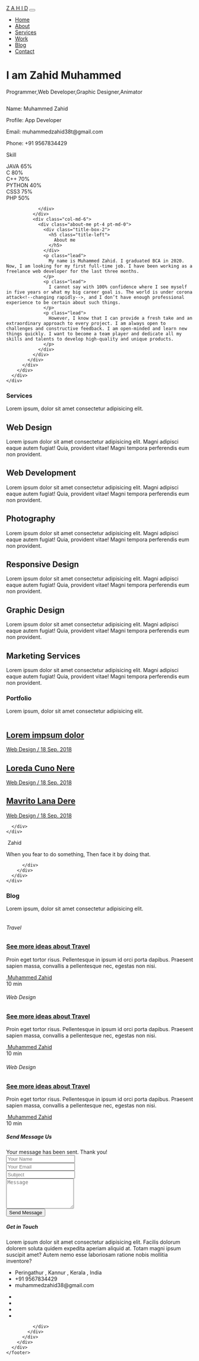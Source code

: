 <!DOCTYPE html>
<html lang="en">
<head>
  <meta charset="utf-8">
  <title>Zahid Muhammed</title>
  <meta content="width=device-width, initial-scale=1.0" name="viewport">
  <meta content="" name="keywords">
  <meta content="" name="description">

  <!-- Favicons -->
  <link href="img/favicon.png" rel="icon">
  <link href="img/apple-touch-icon.png" rel="apple-touch-icon">

  <!-- Bootstrap CSS File -->
  <link href="lib/bootstrap/css/bootstrap.min.css" rel="stylesheet">

  <!-- Libraries CSS Files -->
  <link href="lib/font-awesome/css/font-awesome.min.css" rel="stylesheet">
  <link href="lib/animate/animate.min.css" rel="stylesheet">
  <link href="lib/ionicons/css/ionicons.min.css" rel="stylesheet">
  <link href="lib/owlcarousel/assets/owl.carousel.min.css" rel="stylesheet">
  <link href="lib/lightbox/css/lightbox.min.css" rel="stylesheet">

  <!-- Main Stylesheet File -->
  <link href="css/style.css" rel="stylesheet">

  <!-- =======================================================
    Theme Name: Zahid Themes
    Author: Zahid Muhammed
  ======================================================= -->
</head>

<body id="page-top">

  <!--/ Nav Star /-->
  <nav class="navbar navbar-b navbar-trans navbar-expand-md fixed-top" id="mainNav">
    <div class="container">
      <a class="navbar-brand js-scroll" href="#page-top">Z A H I D</a>
      <button class="navbar-toggler collapsed" type="button" data-toggle="collapse" data-target="#navbarDefault"
        aria-controls="navbarDefault" aria-expanded="false" aria-label="Toggle navigation">
        <span></span>
        <span></span>
        <span></span>
      </button>
      <div class="navbar-collapse collapse justify-content-end" id="navbarDefault">
        <ul class="navbar-nav">
          <li class="nav-item">
            <a class="nav-link js-scroll active" href="#home">Home</a>
          </li>
          <li class="nav-item">
            <a class="nav-link js-scroll" href="#about">About</a>
          </li>
          <li class="nav-item">
            <a class="nav-link js-scroll" href="#service">Services</a>
          </li>
          <li class="nav-item">
            <a class="nav-link js-scroll" href="#work">Work</a>
          </li>
          <li class="nav-item">
            <a class="nav-link js-scroll" href="#blog">Blog</a>
          </li>
          <li class="nav-item">
            <a class="nav-link js-scroll" href="#contact">Contact</a>
          </li>
        </ul>
      </div>
    </div>
  </nav>
  <!--/ Nav End /-->

  <!--/ Intro Skew Star /-->
  <div id="home" class="intro route bg-image" style="background-image: url(img/intro-bg.jpg)">
    <div class="overlay-itro"></div>
    <div class="intro-content display-table">
      <div class="table-cell">
        <div class="container">
          <!--<p class="display-6 color-d">Hello, world!</p>-->
          <h1 class="intro-title mb-4">I am Zahid Muhammed</h1>
          <p class="intro-subtitle"><span class="text-slider-items">Programmer,Web Developer,Graphic Designer,Animator</span><strong class="text-slider"></strong></p>
          <!-- <p class="pt-3"><a class="btn btn-primary btn js-scroll px-4" href="#about" role="button">Learn More</a></p> -->
        </div>
      </div>
    </div>
  </div>
  <!--/ Intro Skew End /-->

  <section id="about" class="about-mf sect-pt4 route">
    <div class="container">
      <div class="row">
        <div class="col-sm-12">
          <div class="box-shadow-full">
            <div class="row">
              <div class="col-md-6">
                <div class="row">
                  <div class="col-sm-6 col-md-5">
                    <div class="about-img">
                      <img src="img/testimonial-2.jpg" class="img-fluid rounded b-shadow-a" alt="">
                    </div>
                  </div>
                  <div class="col-sm-6 col-md-7">
                    <div class="about-info">
                      <p><span class="title-s">Name: </span> <span>Muhammed Zahid</span></p>
                      <p><span class="title-s">Profile: </span> <span>App Developer</span></p>
                      <p><span class="title-s">Email: </span> <span>muhammedzahid38t@gmail.com</span></p>
                      <p><span class="title-s">Phone: </span> <span>+91 9567834429</span></p>
                    </div>
                  </div>
                </div>
                <div class="skill-mf">
                  <p class="title-s">Skill</p>
                  <span>JAVA</span> <span class="pull-right">65%</span>
                  <div class="progress">
                    <div class="progress-bar" role="progressbar" style="width: 65%;" aria-valuenow="65" aria-valuemin="0"
                      aria-valuemax="100"></div>
                  </div>
                  <span>C</span> <span class="pull-right">80%</span>
                  <div class="progress">
                    <div class="progress-bar" role="progressbar" style="width: 80%" aria-valuenow="80" aria-valuemin="0"
                      aria-valuemax="100"></div>
                  </div>
                  <span>C++</span> <span class="pull-right">70%</span>
                  <div class="progress">
                    <div class="progress-bar" role="progressbar" style="width: 70%" aria-valuenow="70" aria-valuemin="0"
                      aria-valuemax="100"></div>
                  </div>
                   <span>PYTHON</span> <span class="pull-right">40%</span>
                  <div class="progress">
                    <div class="progress-bar" role="progressbar" style="width: 40%" aria-valuenow="40" aria-valuemin="0"
                      aria-valuemax="100"></div>
                  </div>
                  <span>CSS3</span> <span class="pull-right">75%</span>
                  <div class="progress">
                    <div class="progress-bar" role="progressbar" style="width: 75%" aria-valuenow="75" aria-valuemin="0"
                      aria-valuemax="100"></div>
                  </div>
                  <span>PHP</span> <span class="pull-right">50%</span>
                  <div class="progress">
                    <div class="progress-bar" role="progressbar" style="width: 50%" aria-valuenow="50" aria-valuemin="0"
                      aria-valuemax="100"></div>
                  </div>
                  
                </div>
              </div>
              <div class="col-md-6">
                <div class="about-me pt-4 pt-md-0">
                  <div class="title-box-2">
                    <h5 class="title-left">
                      About me
                    </h5>
                  </div>
                  <p class="lead">
                    My name is Muhammed Zahid. I graduated BCA in 2020. Now, I am looking for my first full-time job. I have been working as a freelance web developer for the last three months. 
                  </p>
                  <p class="lead">
                    I cannot say with 100% confidence where I see myself in five years or what my big career goal is. The world is under corona attack<!--changing rapidly-->, and I don’t have enough professional experience to be certain about such things. 
                  </p>
                  <p class="lead">
                    However, I know that I can provide a fresh take and an extraordinary approach to every project. I am always open to challenges and constructive feedback. I am open-minded and learn new things quickly. I want to become a team player and dedicate all my skills and talents to develop high-quality and unique products.
                  </p>
                </div>
              </div>
            </div>
          </div>
        </div>
      </div>
    </div>
  </section>

  <!--/ Section Services Star /-->
  <section id="service" class="services-mf route">
    <div class="container">
      <div class="row">
        <div class="col-sm-12">
          <div class="title-box text-center">
            <h3 class="title-a">
              Services
            </h3>
            <p class="subtitle-a">
              Lorem ipsum, dolor sit amet consectetur adipisicing elit.
            </p>
            <div class="line-mf"></div>
          </div>
        </div>
      </div>
      <div class="row">
        <div class="col-md-4">
          <div class="service-box">
            <div class="service-ico">
              <span class="ico-circle"><i class="ion-monitor"></i></span>
            </div>
            <div class="service-content">
              <h2 class="s-title">Web Design</h2>
              <p class="s-description text-center">
                Lorem ipsum dolor sit amet consectetur adipisicing elit. Magni adipisci eaque autem fugiat! Quia,
                provident vitae! Magni
                tempora perferendis eum non provident.
              </p>
            </div>
          </div>
        </div>
        <div class="col-md-4">
          <div class="service-box">
            <div class="service-ico">
              <span class="ico-circle"><i class="ion-code-working"></i></span>
            </div>
            <div class="service-content">
              <h2 class="s-title">Web Development</h2>
              <p class="s-description text-center">
                Lorem ipsum dolor sit amet consectetur adipisicing elit. Magni adipisci eaque autem fugiat! Quia,
                provident vitae! Magni
                tempora perferendis eum non provident.
              </p>
            </div>
          </div>
        </div>
        <div class="col-md-4">
          <div class="service-box">
            <div class="service-ico">
              <span class="ico-circle"><i class="ion-camera"></i></span>
            </div>
            <div class="service-content">
              <h2 class="s-title">Photography</h2>
              <p class="s-description text-center">
                Lorem ipsum dolor sit amet consectetur adipisicing elit. Magni adipisci eaque autem fugiat! Quia,
                provident vitae! Magni
                tempora perferendis eum non provident.
              </p>
            </div>
          </div>
        </div>
        <div class="col-md-4">
          <div class="service-box">
            <div class="service-ico">
              <span class="ico-circle"><i class="ion-android-phone-portrait"></i></span>
            </div>
            <div class="service-content">
              <h2 class="s-title">Responsive Design</h2>
              <p class="s-description text-center">
                Lorem ipsum dolor sit amet consectetur adipisicing elit. Magni adipisci eaque autem fugiat! Quia,
                provident vitae! Magni
                tempora perferendis eum non provident.
              </p>
            </div>
          </div>
        </div>
        <div class="col-md-4">
          <div class="service-box">
            <div class="service-ico">
              <span class="ico-circle"><i class="ion-paintbrush"></i></span>
            </div>
            <div class="service-content">
              <h2 class="s-title">Graphic Design</h2>
              <p class="s-description text-center">
                Lorem ipsum dolor sit amet consectetur adipisicing elit. Magni adipisci eaque autem fugiat! Quia,
                provident vitae! Magni
                tempora perferendis eum non provident.
              </p>
            </div>
          </div>
        </div>
        <div class="col-md-4">
          <div class="service-box">
            <div class="service-ico">
              <span class="ico-circle"><i class="ion-stats-bars"></i></span>
            </div>
            <div class="service-content">
              <h2 class="s-title">Marketing Services</h2>
              <p class="s-description text-center">
                Lorem ipsum dolor sit amet consectetur adipisicing elit. Magni adipisci eaque autem fugiat! Quia,
                provident vitae! Magni
                tempora perferendis eum non provident.
              </p>
            </div>
          </div>
        </div>
      </div>
    </div>
  </section>
  <!--/ Section Services End /-->

  
  <!--/ Section Portfolio Star /-->
  <section id="work" class="portfolio-mf sect-pt4 route">
    <div class="container">
      <div class="row">
        <div class="col-sm-12">
          <div class="title-box text-center">
            <h3 class="title-a">
              Portfolio
            </h3>
            <p class="subtitle-a">
              Lorem ipsum, dolor sit amet consectetur adipisicing elit.
            </p>
            <div class="line-mf"></div>
          </div>
        </div>
      </div>
      <div class="row">
        <div class="col-md-4">
          <div class="work-box">
            <a href="img/work-1.jpg" data-lightbox="gallery-mf">
              <div class="work-img">
                <img src="img/work-1.jpg" alt="" class="img-fluid">
              </div>
              <div class="work-content">
                <div class="row">
                  <div class="col-sm-8">
                    <h2 class="w-title">Lorem impsum dolor</h2>
                    <div class="w-more">
                      <span class="w-ctegory">Web Design</span> / <span class="w-date">18 Sep. 2018</span>
                    </div>
                  </div>
                  <div class="col-sm-4">
                    <div class="w-like">
                      <span class="ion-ios-plus-outline"></span>
                    </div>
                  </div>
                </div>
              </div>
            </a>
          </div>
        </div>
        <div class="col-md-4">
          <div class="work-box">
            <a href="img/work-2.jpg" data-lightbox="gallery-mf">
              <div class="work-img">
                <img src="img/work-2.jpg" alt="" class="img-fluid">
              </div>
              <div class="work-content">
                <div class="row">
                  <div class="col-sm-8">
                    <h2 class="w-title">Loreda Cuno Nere</h2>
                    <div class="w-more">
                      <span class="w-ctegory">Web Design</span> / <span class="w-date">18 Sep. 2018</span>
                    </div>
                  </div>
                  <div class="col-sm-4">
                    <div class="w-like">
                      <span class="ion-ios-plus-outline"></span>
                    </div>
                  </div>
                </div>
              </div>
            </a>
          </div>
        </div>
        <div class="col-md-4">
          <div class="work-box">
            <a href="img/work-3.jpg" data-lightbox="gallery-mf">
              <div class="work-img">
                <img src="img/work-3.jpg" alt="" class="img-fluid">
              </div>
              <div class="work-content">
                <div class="row">
                  <div class="col-sm-8">
                    <h2 class="w-title">Mavrito Lana Dere</h2>
                    <div class="w-more">
                      <span class="w-ctegory">Web Design</span> / <span class="w-date">18 Sep. 2018</span>
                    </div>
                  </div>
                  <div class="col-sm-4">
                    <div class="w-like">
                      <span class="ion-ios-plus-outline"></span>
                    </div>
                  </div>
                </div>
              </div>
            </a>
          </div>
        </div>
       
        
      </div>
    </div>
  </section>
  <!--/ Section Portfolio End /-->

  <!--/ Section Testimonials Star /-->
  <div class="testimonials paralax-mf bg-image" style="background-image: url(img/overlay-bg.jpg)">
    <div class="overlay-mf"></div>
    <div class="container">
      <div class="row">
        <div class="col-md-12">
          <div id="testimonial-mf" class="owl-carousel owl-theme">
            <div class="testimonial-box">
              <div class="author-test">
                <img src="img/testimonial-2.jpg" alt="" class="rounded-circle b-shadow-a">
                <span class="author">Zahid</span>
              </div>
              <div class="content-test">
                <p class="description lead">
                  When you fear to do something, Then face it by doing that.
                </p>
                <span class="comit"><i class="fa fa-quote-right"></i></span>
              </div>
            </div>
           
          </div>
        </div>
      </div>
    </div>
  </div>

  <!--/ Section Blog Star /-->
  <section id="blog" class="blog-mf sect-pt4 route">
    <div class="container">
      <div class="row">
        <div class="col-sm-12">
          <div class="title-box text-center">
            <h3 class="title-a">
              Blog
            </h3>
            <p class="subtitle-a">
              Lorem ipsum, dolor sit amet consectetur adipisicing elit.
            </p>
            <div class="line-mf"></div>
          </div>
        </div>
      </div>
      <div class="row">
        <div class="col-md-4">
          <div class="card card-blog">
            <div class="card-img">
              <a href="blog-single.html"><img src="img/post-1.jpg" alt="" class="img-fluid"></a>
            </div>
            <div class="card-body">
              <div class="card-category-box">
                <div class="card-category">
                  <h6 class="category">Travel</h6>
                </div>
              </div>
              <h3 class="card-title"><a href="#">See more ideas about Travel</a></h3>
              <p class="card-description">
                Proin eget tortor risus. Pellentesque in ipsum id orci porta dapibus. Praesent sapien massa, convallis
                a pellentesque nec,
                egestas non nisi.
              </p>
            </div>
            <div class="card-footer">
              <div class="post-author">
                <a href="#">
                  <img src="img/testimonial-2.jpg" alt="" class="avatar rounded-circle">
                  <span class="author">Muhammed Zahid</span>
                </a>
              </div>
              <div class="post-date">
                <span class="ion-ios-clock-outline"></span> 10 min
              </div>
            </div>
          </div>
        </div>
        <div class="col-md-4">
          <div class="card card-blog">
            <div class="card-img">
              <a href="blog-single.html"><img src="img/post-2.jpg" alt="" class="img-fluid"></a>
            </div>
            <div class="card-body">
              <div class="card-category-box">
                <div class="card-category">
                  <h6 class="category">Web Design</h6>
                </div>
              </div>
              <h3 class="card-title"><a href="#">See more ideas about Travel</a></h3>
              <p class="card-description">
                Proin eget tortor risus. Pellentesque in ipsum id orci porta dapibus. Praesent sapien massa, convallis
                a pellentesque nec,
                egestas non nisi.
              </p>
            </div>
            <div class="card-footer">
              <div class="post-author">
                <a href="#">
                  <img src="img/testimonial-2.jpg" alt="" class="avatar rounded-circle">
                  <span class="author">Muhammed Zahid</span>
                </a>
              </div>
              <div class="post-date">
                <span class="ion-ios-clock-outline"></span> 10 min
              </div>
            </div>
          </div>
        </div>
        <div class="col-md-4">
          <div class="card card-blog">
            <div class="card-img">
              <a href="blog-single.html"><img src="img/post-3.jpg" alt="" class="img-fluid"></a>
            </div>
            <div class="card-body">
              <div class="card-category-box">
                <div class="card-category">
                  <h6 class="category">Web Design</h6>
                </div>
              </div>
              <h3 class="card-title"><a href="#">See more ideas about Travel</a></h3>
              <p class="card-description">
                Proin eget tortor risus. Pellentesque in ipsum id orci porta dapibus. Praesent sapien massa, convallis
                a pellentesque nec,
                egestas non nisi.
              </p>
            </div>
            <div class="card-footer">
              <div class="post-author">
                <a href="#">
                  <img src="img/testimonial-2.jpg" alt="" class="avatar rounded-circle">
                  <span class="author">Muhammed Zahid</span>
                </a>
              </div>
              <div class="post-date">
                <span class="ion-ios-clock-outline"></span> 10 min
              </div>
            </div>
          </div>
        </div>
      </div>
    </div>
  </section>
  <!--/ Section Blog End /-->

  <!--/ Section Contact-Footer Star /-->
  <section class="paralax-mf footer-paralax bg-image sect-mt4 route" style="background-image: url(img/overlay-bg.jpg)">
    <div class="overlay-mf"></div>
    <div class="container">
      <div class="row">
        <div class="col-sm-12">
          <div class="contact-mf">
            <div id="contact" class="box-shadow-full">
              <div class="row">
                <div class="col-md-6">
                  <div class="title-box-2">
                    <h5 class="title-left">
                      Send Message Us
                    </h5>
                  </div>
                  <div>
                      <form action="" method="post" role="form" class="contactForm">
                      <div id="sendmessage">Your message has been sent. Thank you!</div>
                      <div id="errormessage"></div>
                      <div class="row">
                        <div class="col-md-12 mb-3">
                          <div class="form-group">
                            <input type="text" name="name" class="form-control" id="name" placeholder="Your Name" data-rule="minlen:4" data-msg="Please enter at least 4 chars" />
                            <div class="validation"></div>
                          </div>
                        </div>
                        <div class="col-md-12 mb-3">
                          <div class="form-group">
                            <input type="email" class="form-control" name="email" id="email" placeholder="Your Email" data-rule="email" data-msg="Please enter a valid email" />
                            <div class="validation"></div>
                          </div>
                        </div>
                        <div class="col-md-12 mb-3">
                            <div class="form-group">
                              <input type="text" class="form-control" name="subject" id="subject" placeholder="Subject" data-rule="minlen:4" data-msg="Please enter at least 8 chars of subject" />
                              <div class="validation"></div>
                            </div>
                        </div>
                        <div class="col-md-12 mb-3">
                          <div class="form-group">
                            <textarea class="form-control" name="message" rows="5" data-rule="required" data-msg="Please write something for us" placeholder="Message"></textarea>
                            <div class="validation"></div>
                          </div>
                        </div>
                        <div class="col-md-12">
                          <button type="submit" class="button button-a button-big button-rouded">Send Message</button>
                        </div>
                      </div>
                    </form>
                  </div>
                </div>
                <div class="col-md-6">
                  <div class="title-box-2 pt-4 pt-md-0">
                    <h5 class="title-left">
                      Get in Touch
                    </h5>
                  </div>
                  <div class="more-info">
                    <p class="lead">
                      Lorem ipsum dolor sit amet consectetur adipisicing elit. Facilis dolorum dolorem soluta quidem
                      expedita aperiam aliquid at.
                      Totam magni ipsum suscipit amet? Autem nemo esse laboriosam ratione nobis
                      mollitia inventore?
                    </p>
                    <ul class="list-ico">
                      <li><span class="ion-ios-location"></span> Peringathur , Kannur , Kerala , India</li>
                      <li><span class="ion-ios-telephone"></span> +91 9567834429</li>
                      <li><span class="ion-email"></span> muhammedzahid38@gmail.com</li>
                    </ul>
                  </div>
                  <div class="socials">
                    <ul>
                      <li><a href=""><span class="ico-circle"><i class="ion-social-facebook"></i></span></a></li>
                      <li><a href=""><span class="ico-circle"><i class="ion-social-instagram"></i></span></a></li>
                      <li><a href=""><span class="ico-circle"><i class="ion-social-twitter"></i></span></a></li>
                      <li><a href=""><span class="ico-circle"><i class="ion-social-pinterest"></i></span></a></li>
                    </ul>
                  </div>
                </div>
              </div>
            </div>
          </div>
        </div>
      </div>
    </div>
    <footer>
      <div class="container">
        <div class="row">
          <div class="col-sm-12">
            <div class="copyright-box">
              <p class="copyright"><strong></strong></p>
              <div class="credits">
                <!--
                  All the links in the footer should remain intact.
                  You can delete the links only if you purchased the pro version.
                  Licensing information: https://bootstrapmade.com/license/
                  Purchase the pro version with working PHP/AJAX contact form: https://bootstrapmade.com/buy/?theme=DevFolio
                -->
                
              </div>
            </div>
          </div>
        </div>
      </div>
    </footer>
  </section>
  <!--/ Section Contact-footer End /-->

  <a href="#" class="back-to-top"><i class="fa fa-chevron-up"></i></a>
  <div id="preloader"></div>

  <!-- JavaScript Libraries -->
  <script src="lib/jquery/jquery.min.js"></script>
  <script src="lib/jquery/jquery-migrate.min.js"></script>
  <script src="lib/popper/popper.min.js"></script>
  <script src="lib/bootstrap/js/bootstrap.min.js"></script>
  <script src="lib/easing/easing.min.js"></script>
  <script src="lib/counterup/jquery.waypoints.min.js"></script>
  <script src="lib/counterup/jquery.counterup.js"></script>
  <script src="lib/owlcarousel/owl.carousel.min.js"></script>
  <script src="lib/lightbox/js/lightbox.min.js"></script>
  <script src="lib/typed/typed.min.js"></script>
  <!-- Contact Form JavaScript File -->
  <script src="contactform/contactform.js"></script>

  <!-- Template Main Javascript File -->
  <script src="js/main.js"></script>

</body>
</html>


